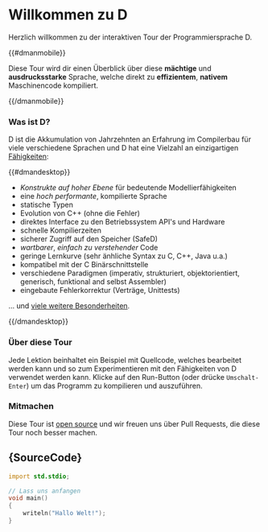 # Willkommen zu D

Herzlich willkommen zu der interaktiven Tour der Programmiersprache D.

{{#dmanmobile}}

Diese Tour wird dir einen Überblick über diese __mächtige__ und __ausdrucksstarke__
Sprache, welche direkt zu __effizientem__, __nativem__ Maschinencode kompiliert.

{{/dmanmobile}}

### Was ist D?

D ist die Akkumulation von Jahrzehnten an Erfahrung im Compilerbau
für viele verschiedene Sprachen und D hat eine Vielzahl an einzigartigen
[Fähigkeiten](http://dlang.org/overview.html):

{{#dmandesktop}}

- _Konstrukte auf hoher Ebene_ für bedeutende Modellierfähigkeiten
- eine _hoch performante_, kompilierte Sprache
- statische Typen
- Evolution von C++ (ohne die Fehler)
- direktes Interface zu den Betriebssystem API's und Hardware
- schnelle Kompilierzeiten
- sicherer Zugriff auf den Speicher (SafeD)
- _wartbarer_, _einfach zu verstehender_ Code
- geringe Lernkurve (sehr änhliche Syntax zu C, C++, Java u.a.)
- kompatibel mit der C Binärschnittstelle
- verschiedene Paradigmen (imperativ, strukturiert, objektorientiert, generisch, funktional and selbst Assembler)
- eingebaute Fehlerkorrektur (Verträge, Unittests)

... und [viele weitere Besonderheiten](http://dlang.org/overview.html).

{{/dmandesktop}}

### Über diese Tour

Jede Lektion beinhaltet ein Beispiel mit Quellcode, welches bearbeitet werden kann
und so zum Experimentieren mit den Fähigkeiten von D verwendet werden kann.
Klicke auf den Run-Button (oder drücke `Umschalt-Enter`) um das Programm zu kompilieren
und auszuführen.

### Mitmachen

Diese Tour ist [open source](https://github.com/stonemaster/dlang-tour)
und wir freuen uns über Pull Requests, die diese Tour noch besser machen.

## {SourceCode}

```d
import std.stdio;

// Lass uns anfangen
void main()
{
    writeln("Hallo Welt!");
}
```
